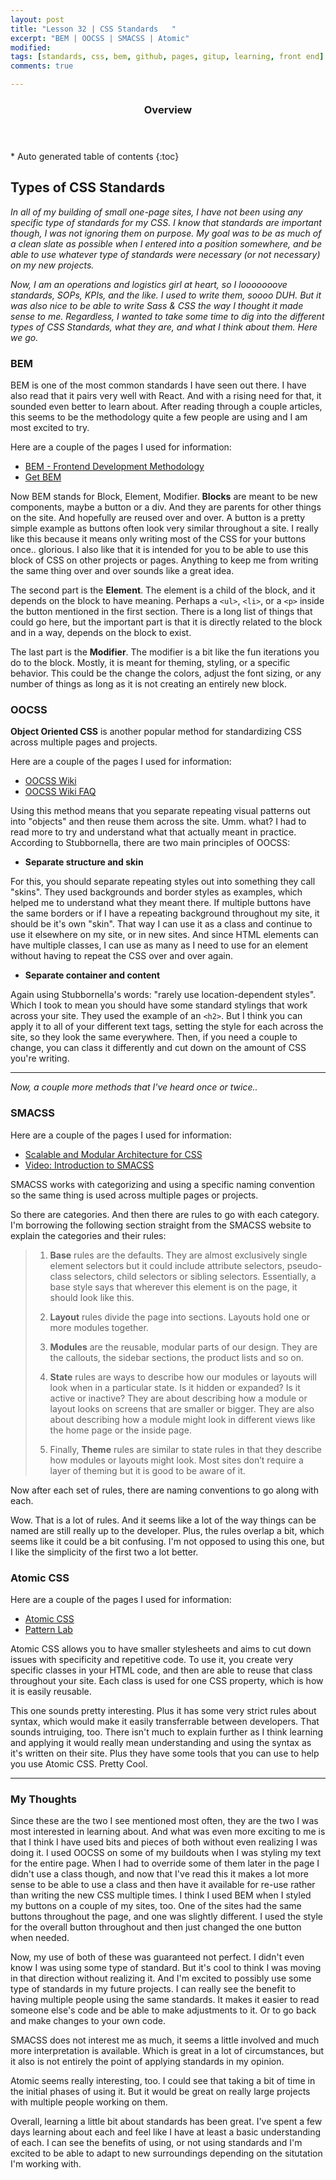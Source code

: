 ```yaml
---
layout: post
title: "Lesson 32 | CSS Standards	"
excerpt: "BEM | OOCSS | SMACSS | Atomic"
modified: 
tags: [standards, css, bem, github, pages, gitup, learning, front end]
comments: true

---
```


<section id="table-of-contents" class="toc">
  <header>
    <h3>Overview</h3>
  </header>
<div id="drawer" markdown="1">
*  Auto generated table of contents
{:toc}
</div>
</section><!-- /#table-of-contents -->

## Types of CSS Standards

*In all of my building of small one-page sites, I have not been using any specific type of standards for my CSS. I know that standards are important though, I was not ignoring them on purpose. My goal was to be as much of a clean slate as possible when I entered into a position somewhere, and be able to use whatever type of standards were necessary (or not necessary) on my new projects.*

*Now, I am an operations and logistics girl at heart, so I looooooove standards, SOPs, KPIs, and the like. I used to write them, soooo DUH. But it was also nice to be able to write Sass & CSS the way I thought it made sense to me. Regardless, I wanted to take some time to dig into the different types of CSS Standards, what they are, and what I think about them. Here we go.* 

### BEM

BEM is one of the most common standards I have seen out there. I have also read that it pairs very well with React. And with a rising need for that, it sounded even better to learn about. After reading through a couple articles, this seems to be the methodology quite a few people are using and I am most excited to try.

Here are a couple of the pages I used for information:

- [BEM - Frontend Development Methodology](https://en.bem.info/)
- [Get BEM](http://getbem.com/)

Now BEM stands for Block, Element, Modifier. **Blocks** are meant to be new components, maybe a button or a div. And they are parents for other things on the site. And hopefully are reused over and over. A button is a pretty simple example as buttons often look very similar throughout a site. I really like this because it means only writing most of the CSS for your buttons once.. glorious. I also like that it is intended for you to be able to use this block of CSS on other projects or pages. Anything to keep me from writing the same thing over and over sounds like a great idea.

The second part is the **Element**. The element is a child of the block, and it depends on the block to have meaning. Perhaps a `<ul>`, `<li>`, or a `<p>` inside the button mentioned in the first section. There is a long list of things that could go here, but the important part is that it is directly related to the block and in a way, depends on the block to exist.

The last part is the **Modifier**. The modifier is a bit like the fun iterations you do to the block. Mostly, it is meant for theming, styling, or a specific behavior. This could be the change the colors, adjust the font sizing, or any number of things as long as it is not creating an entirely new block.

### OOCSS

**Object Oriented CSS** is another popular method for standardizing CSS across multiple pages and projects.

Here are a couple of the pages I used for information:

- [OOCSS Wiki](https://github.com/stubbornella/oocss/wiki)
- [OOCSS Wiki FAQ](https://github.com/stubbornella/oocss/wiki/faq)

Using this method means that you separate repeating visual patterns out into "objects" and then reuse them across the site. Umm. what? I had to read more to try and understand what that actually meant in practice. According to Stubbornella, there are two main principles of OOCSS:

- **Separate structure and skin**

For this, you should separate repeating styles out into something they call "skins". They used backgrounds and border styles as examples, which helped me to understand what they meant there. If multiple buttons have the same borders or if I have a repeating background throughout my site, it should be it's own "skin". That way I can use it as a class and continue to use it elsewhere on my site, or in new sites. And since HTML elements can have multiple classes, I can use as many as I need to use for an element without having to repeat the CSS over and over again. 

- **Separate container and content**

Again using Stubbornella's words: "rarely use location-dependent styles". Which I took to mean you should have some standard stylings that work across your site. They used the example of an `<h2>`. But I think you can apply it to all of your different text tags, setting the style for each across the site, so they look the same everywhere. Then, if you need a couple to change, you can class it differently and cut down on the amount of CSS you're writing. 

___

*Now, a couple more methods that I've heard once or twice..*

### SMACSS

Here are a couple of the pages I used for information:

- [Scalable and Modular Architecture for CSS](https://smacss.com/)
- [Video: Introduction to SMACSS](http://tv.adobe.com/watch/adc-presents-smacss/smacss-introduction-to-a-scalable-and-modular-architecture-for-css/)

SMACSS works with categorizing and using a specific naming convention so the same thing is used across multiple pages or projects. 

So there are categories. And then there are rules to go with each category. I'm borrowing the following section straight from the SMACSS website to explain the categories and their rules:

>1. **Base** rules are the defaults. They are almost exclusively single element selectors but it could include attribute selectors, pseudo-class selectors, child selectors or sibling selectors. Essentially, a base style says that wherever this element is on the page, it should look like this.
>
>2. **Layout** rules divide the page into sections. Layouts hold one or more modules together.
>
>3. **Modules** are the reusable, modular parts of our design. They are the callouts, the sidebar sections, the product lists and so on.
>
>4. **State** rules are ways to describe how our modules or layouts will look when in a particular state. Is it hidden or expanded? Is it active or inactive? They are about describing how a module or layout looks on screens that are smaller or bigger. They are also about describing how a module might look in different views like the home page or the inside page.
>
>5. Finally, **Theme** rules are similar to state rules in that they describe how modules or layouts might look. Most sites don’t require a layer of theming but it is good to be aware of it.

Now after each set of rules, there are naming conventions to go along with each. 

Wow. That is a lot of rules. And it seems like a lot of the way things can be named are still really up to the developer. Plus, the rules overlap a bit, which seems like it could be a bit confusing. I'm not opposed to using this one, but I like the simplicity of the first two a lot better. 

### Atomic CSS

Here are a couple of the pages I used for information:

- [Atomic CSS](http://acss.io/)
- [Pattern Lab](http://patternlab.io/)

Atomic CSS allows you to have smaller stylesheets and aims to cut down issues with specificity and repetitive code. To use it, you create very specific classes in your HTML code, and then are able to reuse that class throughout your site. Each class is used for one CSS property, which is how it is easily reusable.

This one sounds pretty interesting. Plus it has some very strict rules about syntax, which would make it easily transferrable between developers. That sounds intruiging, too. There isn't much to explain further as I think learning and applying it would really mean understanding and using the syntax as it's written on their site. Plus they have some tools that you can use to help you use Atomic CSS. Pretty Cool.

___

### My Thoughts

Since these are the two I see mentioned most often, they are the two I was most interested in learning about. And what was even more exciting to me is that I think I have used bits and pieces of both without even realizing I was doing it. I used OOCSS on some of my buildouts when I was styling my text for the entire page. When I had to override some of them later in the page I didn't use a class though, and now that I've read this it makes a lot more sense to be able to use a class and then have it available for re-use rather than writing the new CSS multiple times. I think I used BEM when I styled my buttons on a couple of my sites, too. One of the sites had the same buttons throughout the page, and one was slightly different. I used the style for the overall button throughout and then just changed the one button when needed.

Now, my use of both of these was guaranteed not perfect. I didn't even know I was using some type of standard. But it's cool to think I was moving in that direction without realizing it. And I'm excited to possibly use some type of standards in my future projects. I can really see the benefit to having multiple people using the same standards. It makes it easier to read someone else's code and be able to make adjustments to it. Or to go back and make changes to your own code. 

SMACSS does not interest me as much, it seems a little involved and much more interpretation is available. Which is great in a lot of circumstances, but it also is not entirely the point of applying standards in my opinion.

Atomic seems really interesting, too. I could see that taking a bit of time in the initial phases of using it. But it would be great on really large projects with multiple people working on them. 

Overall, learning a little bit about standards has been great. I've spent a few days learning about each and feel like I have at least a basic understanding of each. I can see the benefits of using, or not using standards and I'm excited to be able to adapt to new surroundings depending on the situtation I'm working with. 
